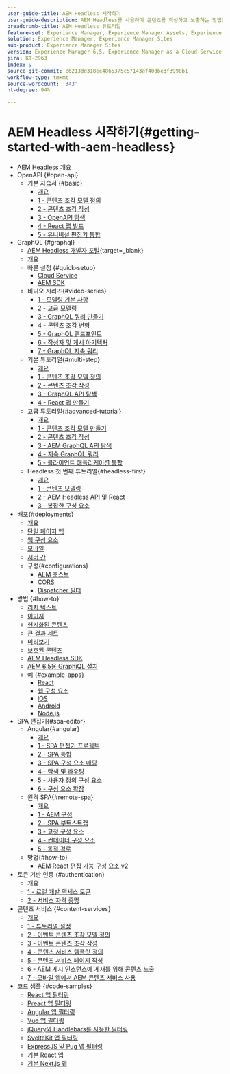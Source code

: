```yaml
---
user-guide-title: AEM Headless 시작하기
user-guide-description: AEM Headless를 사용하여 콘텐츠를 작성하고 노출하는 방법을 소개하는 전체 튜토리얼입니다.
breadcrumb-title: AEM Headless 튜토리얼
feature-set: Experience Manager, Experience Manager Assets, Experience Manager Sites
solution: Experience Manager, Experience Manager Sites
sub-product: Experience Manager Sites
version: Experience Manager 6.5, Experience Manager as a Cloud Service
jira: KT-2963
index: y
source-git-commit: c6213dd318ec4865375c57143af40dbe3f3990b1
workflow-type: tm+mt
source-wordcount: '343'
ht-degree: 94%

---
```



# AEM Headless 시작하기{#getting-started-with-aem-headless}

+ [AEM Headless 개요](./overview.md)
+ OpenAPI {#open-api}
   + 기본 자습서 {#basic}
      + [개요](./open-api/basic/overview.md)
      + [1 - 콘텐츠 조각 모델 정의](./open-api/basic/1-content-fragment-models.md)
      + [2 - 콘텐츠 조각 작성](./open-api/basic/2-author-content-fragments.md)
      + [3 - OpenAPI 탐색](./open-api/basic/3-explore-openapis.md)
      + [4 - React 앱 빌드](./open-api/basic/4-react-app.md)
      + [5 - 유니버설 편집기 통합](./open-api/basic/5-universal-editor.md)
+ GraphQL {#graphql}
   + [AEM Headless 개발자 포털](https://experienceleague.adobe.com/landing/experience-manager/headless/developer.html?lang=ko){target=_blank}
   + [개요](./graphql/overview.md)
   + 빠른 설정 {#quick-setup}
      + [Cloud Service](./graphql/quick-setup/cloud-service.md)
      + [AEM SDK](./graphql/quick-setup/local-sdk.md)
   + 비디오 시리즈{#video-series}
      + [1 - 모델링 기본 사항](./graphql/video-series/modeling-basics.md)
      + [2 - 고급 모델링](./graphql/video-series/advanced-modeling.md)
      + [3 - GraphQL 쿼리 만들기](./graphql/video-series/creating-graphql-queries.md)
      + [4 - 콘텐츠 조각 변형](./graphql/video-series/content-fragment-variations.md)
      + [5 - GraphQL 엔드포인트](./graphql/video-series/graphql-endpoints.md)
      + [6 - 작성자 및 게시 아키텍처](./graphql/video-series/author-publish-architecture.md)
      + [7 - GraphQL 지속 쿼리](./graphql/video-series/graphql-persisted-queries.md)
   + 기본 튜토리얼{#multi-step}
      + [개요](./graphql/multi-step/overview.md)
      + [1 - 콘텐츠 조각 모델 정의](./graphql/multi-step/content-fragment-models.md)
      + [2 - 콘텐츠 조각 작성](./graphql/multi-step/author-content-fragments.md)
      + [3 - GraphQL API 탐색](./graphql/multi-step/explore-graphql-api.md)
      + [4 - React 앱 만들기](./graphql/multi-step/graphql-and-react-app.md)
   + 고급 튜토리얼{#advanced-tutorial}
      + [개요](/help/headless-tutorial/graphql/advanced-graphql/overview.md)
      + [1 - 콘텐츠 조각 모델 만들기](/help/headless-tutorial/graphql/advanced-graphql/create-content-fragment-models.md)
      + [2 - 콘텐츠 조각 작성](/help/headless-tutorial/graphql/advanced-graphql/author-content-fragments.md)
      + [3 - AEM GraphQL API 탐색](/help/headless-tutorial/graphql/advanced-graphql/explore-graphql-api.md)
      + [4 - 지속 GraphQL 쿼리](/help/headless-tutorial/graphql/advanced-graphql/graphql-persisted-queries.md)
      + [5 - 클라이언트 애플리케이션 통합](/help/headless-tutorial/graphql/advanced-graphql/client-application-integration.md)
   + Headless 첫 번째 튜토리얼{#headless-first}
      + [개요](./graphql/headless-first-tutorial/overview.md)
      + [1 - 콘텐츠 모델링](./graphql/headless-first-tutorial/1-content-modeling.md)
      + [2 - AEM Headless API 및 React](./graphql/headless-first-tutorial/2-aem-headless-apis-and-react.md)
      + [3 - 복잡한 구성 요소](./graphql/headless-first-tutorial/3-complex-components.md)
+ 배포{#deployments}
   + [개요](./graphql/deployment/overview.md)
   + [단일 페이지 앱](./graphql/deployment/spa.md)
   + [웹 구성 요소](./graphql/deployment/web-component.md)
   + [모바일](./graphql/deployment/mobile.md)
   + [서버 간](./graphql/deployment/server-to-server.md)
   + 구성{#configurations}
      + [AEM 호스트](./graphql/deployment/configurations/aem-hosts.md)
      + [CORS](./graphql/deployment/configurations/cors.md)
      + [Dispatcher 필터](./graphql/deployment/configurations/dispatcher-filters.md)
+ 방법 {#how-to}
   + [리치 텍스트](./graphql/how-to/rich-text.md)
   + [이미지](./graphql/how-to/images.md)
   + [현지화된 콘텐츠](./graphql/how-to/localized-content.md)
   + [큰 결과 세트](./graphql/how-to/large-result-sets.md)
   + [미리보기](./graphql/how-to/preview.md)
   + [보호된 콘텐츠](./graphql/how-to/protected-content.md)
   + [AEM Headless SDK](./graphql/how-to/aem-headless-sdk.md)
   + [AEM 6.5용 GraphiQL 설치](./graphql/how-to/install-graphiql-aem-6-5.md)
   + 예 {#example-apps}
      + [React](./graphql/example-apps/react-app.md)
      + [웹 구성 요소](./graphql/example-apps/web-component.md)
      + [iOS](./graphql/example-apps/ios-swiftui-app.md)
      + [Android](./graphql/example-apps/android-app.md)
      + [Node.js](./graphql/example-apps/server-to-server-app.md)
+ SPA 편집기{#spa-editor}
   + Angular{#angular}
      + [개요](./spa-editor/angular/overview.md)
      + [1 - SPA 편집기 프로젝트](./spa-editor/angular/create-project.md)
      + [2 - SPA 통합](./spa-editor/angular/integrate-spa.md)
      + [3 - SPA 구성 요소 매핑](./spa-editor/angular/map-components.md)
      + [4 - 탐색 및 라우팅](./spa-editor/angular/navigation-routing.md)
      + [5 - 사용자 정의 구성 요소](./spa-editor/angular/custom-component.md)
      + [6 - 구성 요소 확장](./spa-editor/angular/extend-component.md)
   + 원격 SPA{#remote-spa}
      + [개요](./spa-editor/remote-spa/overview.md)
      + [1 - AEM 구성](./spa-editor/remote-spa/aem-configure.md)
      + [2 - SPA 부트스트랩](./spa-editor/remote-spa/spa-bootstrap.md)
      + [3 - 고정 구성 요소](./spa-editor/remote-spa/spa-fixed-component.md)
      + [4 - 컨테이너 구성 요소](./spa-editor/remote-spa/spa-container-component.md)
      + [5 - 동적 경로](./spa-editor/remote-spa/spa-dynamic-routes.md)
   + 방법{#how-to}
      + [AEM React 편집 가능 구성 요소 v2](./spa-editor/how-to/react-core-components-v2.md)
+ 토큰 기반 인증 {#authentication}
   + [개요](./authentication/overview.md)
   + [1 - 로컬 개발 액세스 토큰](./authentication/local-development-access-token.md)
   + [2 - 서비스 자격 증명](./authentication/service-credentials.md)
+ 콘텐츠 서비스 {#content-services}
   + [개요](./content-services/overview.md)
   + [1 - 튜토리얼 설정](./content-services/chapter-1.md)
   + [2 - 이벤트 콘텐츠 조각 모델 정의](./content-services/chapter-2.md)
   + [3 - 이벤트 콘텐츠 조각 작성](./content-services/chapter-3.md)
   + [4 - 콘텐츠 서비스 템플릿 정의](./content-services/chapter-4.md)
   + [5 - 콘텐츠 서비스 페이지 작성](./content-services/chapter-5.md)
   + [6 - AEM 게시 인스턴스에 게재를 위해 콘텐츠 노출](./content-services/chapter-6.md)
   + [7 - 모바일 앱에서 AEM 콘텐츠 서비스 사용](./content-services/chapter-7.md)
+ 코드 샘플 {#code-samples}
   + [React 앱 필터링](./graphql/code-samples/filtering-react-app.md)
   + [Preact 앱 필터링](./graphql/code-samples/filtering-preact-app.md)
   + [Angular 앱 필터링](./graphql/code-samples/filtering-angular-app.md)
   + [Vue 앱 필터링](./graphql/code-samples/filtering-vue-app.md)
   + [jQuery와 Handlebars를 사용한 필터링](./graphql/code-samples/filtering-jquery-handlebars.md)
   + [SvelteKit 앱 필터링](./graphql/code-samples/filtering-sveltekit-app.md)
   + [ExpressJS 및 Pug 앱 필터링](./graphql/code-samples/filtering-express-pug-app.md)
   + [기본 React 앱](./graphql/code-samples/basic-react-app.md)
   + [기본 Next.js 앱](./graphql/code-samples/basic-nextjs-app.md)

